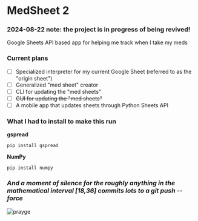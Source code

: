 # MedSheet 2
### 2024-08-22 note: the project is in progress of being revived!
Google Sheets API based app for helping me track when I take my meds
### Current plans
- [ ] Specialized interpreter for my current Google Sheet (referred to as the "origin sheet")
- [ ] Generalized "med sheet" creator
- [ ] CLI for updating the "med sheets"
- [ ] ~~GUI for updating the "med sheets"~~
- [ ] A mobile app that updates sheets through Python Sheets API
### What I had to install to make this run

**gspread**

```pip install gspread```

**NumPy**

```pip install numpy```

### *And a moment of silence for the roughly anything in the mathematical interval [18,36] commits lots to a git push --force*
![prayge](https://i.kym-cdn.com/photos/images/newsfeed/002/306/879/716.png)
